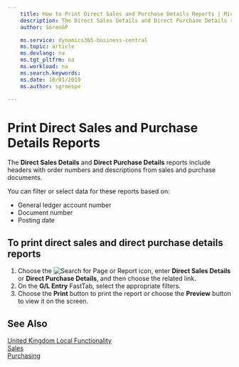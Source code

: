 ```yaml
---
    title: How to Print Direct Sales and Purchase Details Reports | Microsoft Docs
    description: The Direct Sales Details and Direct Purchase Details reports include headers with order numbers and descriptions from sales and purchase documents.
    author: SorenGP

    ms.service: dynamics365-business-central
    ms.topic: article
    ms.devlang: na
    ms.tgt_pltfrm: na
    ms.workload: na
    ms.search.keywords:
    ms.date: 10/01/2019
    ms.author: sgroespe

---
```

# Print Direct Sales and Purchase Details Reports
The **Direct Sales Details** and **Direct Purchase Details** reports include headers with order numbers and descriptions from sales and purchase documents.  

 You can filter or select data for these reports based on:  

-   General ledger account number  
-   Document number  
-   Posting date  

## To print direct sales and direct purchase details reports  

1.  Choose the ![Search for Page or Report](../../media/ui-search/search_small.png "Search for Page or Report icon") icon, enter **Direct Sales Details** or **Direct Purchase Details**, and then choose the related link.  
2.  On the **G/L Entry** FastTab, select the appropriate filters.  
3.  Choose the **Print** button to print the report or choose the **Preview** button to view it on the screen.  

## See Also  
 [United Kingdom Local Functionality](united-kingdom-local-functionality.md)  
[Sales](../../sales-manage-sales.md)   
[Purchasing](../../purchasing-manage-purchasing.md)   
